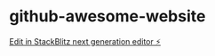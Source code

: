 # github-awesome-website

[Edit in StackBlitz next generation editor ⚡️](https://stackblitz.com/~/github.com/ProfessorManhattan/github-awesome-website)